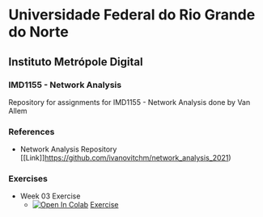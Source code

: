 
# Universidade Federal do Rio Grande do Norte
## Instituto Metrópole Digital

### IMD1155 - Network Analysis

 Repository for assignments for IMD1155 - Network Analysis done by Van Allem

### References

- Network Analysis Repository [[Link]]https://github.com/ivanovitchm/network_analysis_2021)

### Exercises

- Week 03 Exercise 
  - [![Open In Colab](https://colab.research.google.com/assets/colab-badge.svg)](http://colab.research.google.com/github/ivanovitchm/network_analysis_2021/blob/main/week_03/week_03_Exercise.ipynb) [Exercise](https://github.com/ivanovitchm/network_analysis_2021/blob/main/week_03/week_03_Exercise.ipynb)